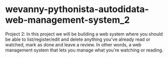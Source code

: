 # wevanny-pythonista-autodidata-web-management-system_2
Project 2: In this project we will be building a web system where you should be able to list/register/edit and delete anything you've already read or watched, mark as done and leave a review. In other words, a web management system that lets you manage what you're watching or reading.
